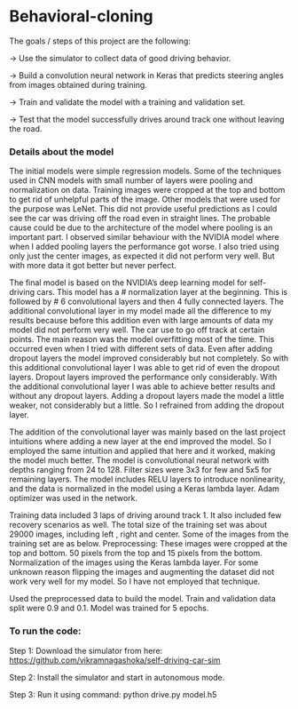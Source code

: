 # Behavioral-cloning
The goals / steps of this project are the following:

  -> Use the simulator to collect data of good driving behavior.
  
  -> Build a convolution neural network in Keras that predicts steering angles from images obtained during training.
 
  -> Train and validate the model with a training and validation set.
  
  -> Test that the model successfully drives around track one without leaving the road.
  
### Details about the model
The initial models were simple regression models. Some of the techniques used in CNN models with small number of layers were pooling and normalization on data. Training images were cropped at the top and bottom to get rid of unhelpful parts of the image. Other models that were used for the purpose was LeNet. This did not provide useful predictions as I could see the car was driving off the road even in straight lines. The probable cause could be due to the architecture of the model where pooling is an important part. I observed similar behaviour with the NVIDIA model where when I added pooling layers the performance got worse. I also tried using only just the center images, as expected it did not perform very well. But with more data it got better but never perfect.

The final model is based on the NVIDIA’s deep learning model for self-driving cars. This model has a # normalization layer at the beginning. This is followed by # 6 convolutional layers and then 4 fully connected layers. The additional convolutional layer in my model made all the difference to my results because before this addition even with large amounts of data my model did not perform very well. The car use to go off track at certain points. The main reason was the model overfitting most of the time. This occurred even when I tried with different sets of data. Even after adding dropout layers the model improved considerably but not completely. So with this additional convolutional layer I was able to get rid of even the dropout layers. Dropout layers improved the performance only considerably. With the additional convolutional layer I was able to achieve better results and without any dropout layers. Adding a dropout layers made the model a little weaker, not considerably but a little. So I refrained from adding the dropout layer.

The addition of the convolutional layer was mainly based on the last project intuitions where adding a new layer at the end improved the model. So I employed the same intuition and applied that here and it worked, making the model much better.
The model is convolutional neural network with depths ranging from 24 to 128. Filter sizes were 3x3 for few and 5x5 for remaining layers.	The model includes RELU layers to introduce nonlinearity, and the data is normalized in the model using a Keras lambda layer. Adam optimizer was used in the network.

Training data included 3 laps of driving around track 1. It also included few recovery scenarios as well. The total size of the training set was about 29000 images, including left , right and center. Some of the images from the training set are as below.
Preprocessing: These images were cropped at the top and bottom. 50 pixels from the top and 15 pixels from the bottom. Normalization of the images using the Keras lambda layer. For some unknown reason flipping the images and augmenting the dataset did not work very well for my model. So I have not employed that technique.

Used the preprocessed data to build the model. Train and validation data split were 0.9 and 0.1. Model was trained for 5 epochs.

### To run the code:
Step 1: Download the simulator from here: https://github.com/vikramnagashoka/self-driving-car-sim

Step 2: Install the simulator and start in autonomous mode.

Step 3: Run it using command: python drive.py model.h5
